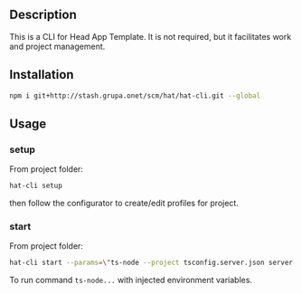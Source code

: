 
## Description
This is a CLI for Head App Template. It is not required, but it facilitates work and project management.

## Installation

```bash
npm i git+http://stash.grupa.onet/scm/hat/hat-cli.git --global
```

## Usage

### setup

From project folder:

```bash 
hat-cli setup
```
then follow the configurator to create/edit profiles for project.

### start

From project folder:

```bash 
hat-cli start --params=\"ts-node --project tsconfig.server.json server.ts\"
```

To run command `ts-node...` with injected environment variables.
